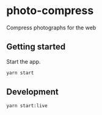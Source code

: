 # photo-compress

Compress photographs for the web

## Getting started

Start the app.
```bash
yarn start
```

## Development

```bash
yarn start:live
```
